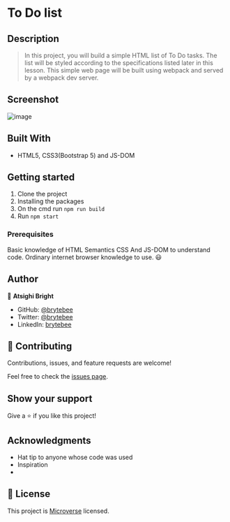 # To Do list

## Description

> In this project, you will build a simple HTML list of To Do tasks. The list will be styled according to the specifications listed later in this lesson. This simple web page will be built using webpack and served by a webpack dev server.

## Screenshot

![image](https://user-images.githubusercontent.com/27709832/139115947-8c70a4d2-d28e-47d9-8619-3932f5f455fb.png)

<!-- [live-demo](https://brytebee.github.io/toDo/dist/) -->

## Built With

- HTML5, CSS3(Bootstrap 5) and JS-DOM

## Getting started

1. Clone the project
2. Installing the packages
3. On the cmd run `npm run build`
4. Run `npm start`

### Prerequisites

Basic knowledge of HTML Semantics CSS And JS-DOM to understand code.
Ordinary internet browser knowledge to use. :smiley:

## Author

👤 **Atsighi Bright**

- GitHub: [@brytebee](https://github.com/brytebee)
- Twitter: [@brytebee](https://twitter.com/brytebee)
- LinkedIn: [brytebee](https://www.linkedin.com/in/brytebee/)

## 🤝 Contributing

Contributions, issues, and feature requests are welcome!

Feel free to check the [issues page](https://github.com/brytebee/toDo/issues).

## Show your support

Give a ⭐️ if you like this project!

## Acknowledgments

- Hat tip to anyone whose code was used
- Inspiration
-

## 📝 License

This project is [Microverse](https://www.microverse.org/) licensed.
